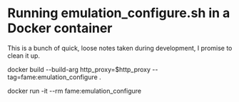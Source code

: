 # Running emulation_configure.sh in a Docker container

This is a bunch of quick, loose notes taken during development, I promise
to clean it up.

docker build --build-arg http_proxy=$http_proxy --tag=fame:emulation_configure .

docker run -it --rm fame:emulation_configure



